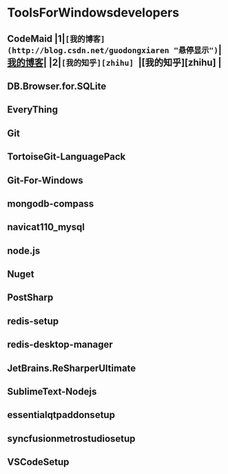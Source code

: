 ToolsForWindowsdevelopers
==
CodeMaid
|1|`[我的博客](http://blog.csdn.net/guodongxiaren "悬停显示")`|[我的博客](http://blog.csdn.net/guodongxiaren "悬停显示")|
|2|`[我的知乎][zhihu] `|[我的知乎][zhihu] |
--
DB.Browser.for.SQLite
--
EveryThing
--
Git
--
TortoiseGit-LanguagePack
--
Git-For-Windows
--
mongodb-compass
--
navicat110_mysql
--
node.js
--
Nuget
--
PostSharp
--
redis-setup
--
redis-desktop-manager
--
JetBrains.ReSharperUltimate
--
SublimeText-Nodejs
--
essentialqtpaddonsetup
--
syncfusionmetrostudiosetup
--
VSCodeSetup
--
